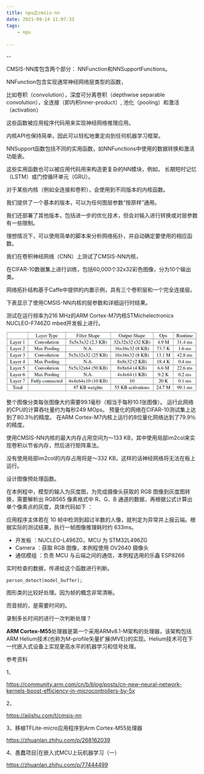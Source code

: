 ```yaml
---
title: npu之cmsis-nn
date: 2021-09-14 11:07:33
tags:
	- npu

---
```


--

CMSIS-NN库包含两个部分： NNFunction和NNSupportFunctions。 

NNFunction包含实现通常神经网络层类型的函数，

比如卷积（convolution），深度可分离卷积（depthwise separable convolution），全连接（即内积inner-product）, 池化（pooling）和激活（activation）

这些函数被应用程序代码用来实现神经网络推理应用。

 内核API也保持简单，因此可以轻松地重定向到任何机器学习框架。



NNSupport函数包括不同的实用函数，如NNFunctions中使用的数据转换和激活功能表。

 这些实用函数也可以被应用代码用来构造更复杂的NN模块，例如， 长期短时记忆（LSTM）或门控循环单元（GRU）。



对于某些内核（例如全连接和卷积），会使用到不同版本的内核函数。 

我们提供了一个基本的版本，可以为任何图层参数“按原样”通用。 

我们还部署了其他版本，包括进一步的优化技术，但会对输入进行转换或对层参数有一些限制。

 理想情况下，可以使用简单的脚本来分析网络拓扑，并自动确定要使用的相应函数。



我们在卷积神经网络（CNN）上测试了CMSIS-NN内核，

在CIFAR-10数据集上进行训练，包括60,000个32x32彩色图像，分为10个输出类。

 网络拓扑结构基于Caffe中提供的内置示例，具有三个卷积层和一个完全连接层。 

下表显示了使用CMSIS-NN内核的层参数和详细运行时结果。 

测试在运行频率为216 MHz的ARM Cortex-M7内核STMichelectronics NUCLEO-F746ZG mbed开发板上进行。

![image-20210914111317931](../images/random_name/image-20210914111317931.png)

整个图像分类每张图像大约需要99.1毫秒（相当于每秒10.1张图像）。 运行此网络的CPU的计算吞吐量约为每秒249 MOps。 预量化的网络在CIFAR-10测试集上达到了80.3％的精度。 在ARM Cortex-M7内核上运行的8位量化网络达到了79.9％的精度。

 使用CMSIS-NN内核的最大内存占用空间为〜133 KB，其中使用局部im2col来实现卷积以节省内存，然后进行矩阵乘法。

 没有使用局部im2col的内存占用将是〜332 KB，这样的话神经网络将无法在板上运行。



设计图像预处理函数。

在本例程中，模型的输入为灰度图，为完成摄像头获取的 RGB 图像到灰度图转换，需要解析出 RGB565 像素格式中 R、G、B 通道的数据，再根据公式计算出单个像素点的灰度，具体代码如下 ：



应用程序主体若在 10 帧中检测到超过半数的人像，就判定为异常并上报云端。根据实际的测试结果，执行一帧图像推理耗时约 633ms。

- 开发板 ：NUCLEO-L496ZG，MCU 为 STM32L496ZG
- Camera ：获取 RGB 图像，本例程使用 OV2640 摄像头
- 通信模组 ：负责 MCU 与云端之间的通信，本例程选用的乐鑫 ESP8266

实时检查的数据，传递给这个函数进行判断。

```
person_detect(model_buffer);
```

图形类的比较好处理。因为帧的概念非常清晰。

而音频的，是需要时间的。

录制多长时间的进行一次判断处理？



**ARM Cortex-M55**处理器是第一个采用ARMv8.1-M架构的处理器，该架构包括ARM Helium技术(也称为M-profile矢量扩展(MVE))的实现。Helium技术可在下一代嵌入式设备上实现更高水平的机器学习和信号处理。



参考资料

1、

https://community.arm.com/cn/b/blog/posts/cn-new-neural-network-kernels-boost-efficiency-in-microcontrollers-by-5x

2、

https://aijishu.com/t/cmsis-nn

3、移植TFLite-micro应用程序到Arm Cortex-M55处理器

https://zhuanlan.zhihu.com/p/268162039

4、愚蠢项目|在嵌入式MCU上玩机器学习（一）

https://zhuanlan.zhihu.com/p/77444499